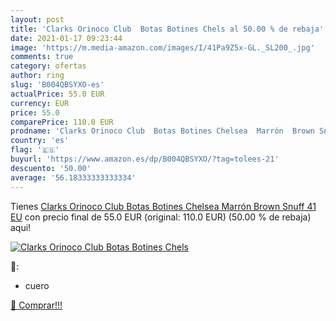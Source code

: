 ```yaml
---
layout: post
title: 'Clarks Orinoco Club  Botas Botines Chels al 50.00 % de rebaja'
date: 2021-01-17 09:23:44
image: 'https://m.media-amazon.com/images/I/41Pa9Z5x-GL._SL200_.jpg'
comments: true
category: ofertas
author: ring
slug: 'B004QBSYXO-es'
actualPrice: 55.0 EUR
currency: EUR
price: 55.0
comparePrice: 110.0 EUR
prodname: 'Clarks Orinoco Club  Botas Botines Chelsea  Marrón  Brown Snuff   41 EU'
country: 'es'
flag: '🇪🇸'
buyurl: 'https://www.amazon.es/dp/B004QBSYXO/?tag=tolees-21'
descuento: '50.00'
average: '56.18333333333334'
---
```


Tienes [Clarks Orinoco Club  Botas Botines Chelsea  Marrón  Brown Snuff   41 EU](https://www.amazon.es/dp/B004QBSYXO/?tag=tolees-21) con precio final de  55.0 EUR (original: 110.0 EUR) (50.00 %  de rebaja) aqui!

[![Clarks Orinoco Club  Botas Botines Chels](https://m.media-amazon.com/images/I/41Pa9Z5x-GL._SL200_.jpg)](https://www.amazon.es/dp/B004QBSYXO/?tag=tolees-21)

🔎:

- cuero

[🛒 Comprar!!!](https://www.amazon.es/dp/B004QBSYXO/?tag=tolees-21)
